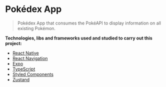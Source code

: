 # Pokédex App

> Pokédex App that consumes the PokéAPI to display information on all existing Pokémon.

**Technologies, libs and frameworks used and studied to carry out this project:** <br>

- [React Native](https://reactnative.dev/)
- [React Navigation](https://reactnavigation.org/)
- [Expo](https://expo.dev/)
- [TypeScript](https://www.typescriptlang.org/)
- [Styled Components](https://styled-components.com/)
- [Zustand](https://zustand-demo.pmnd.rs/)
